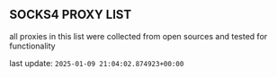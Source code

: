 ## SOCKS4 PROXY LIST

all proxies in this list were collected from open sources and tested for functionality

last update: `2025-01-09 21:04:02.874923+00:00`